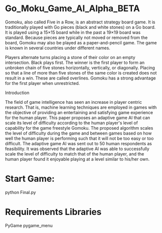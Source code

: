 # Go_Moku_Game_AI_Alpha_BETA

Gomoku, also called Five in a Row, is an abstract strategy board game. It is traditionally played with Go pieces (black and white stones) on a Go board. It is played using a 15×15 board while in the past a 19×19 board was standard. Because pieces are typically not moved or removed from the board, Gomoku may also be played as a paper-and-pencil game. The game is known in several countries under different names.

Players alternate turns placing a stone of their color on an empty intersection. Black plays first. The winner is the first player to form an unbroken chain of five stones horizontally, vertically, or diagonally. Placing so that a line of more than five stones of the same color is created does not result in a win. These are called overlines.
Gomoku has a strong advantage for the first player when unrestricted.

Introduction 

The field of game intelligence has seen an increase in player centric research. That is, machine learning techniques are employed in games with the objective of providing an entertaining and satisfying game experience for the human player. This paper proposes an adaptive game AI that can scale its level of difficulty according to the human player's level of capability for the game freestyle Gomoku. The proposed algorithm scales the level of difficulty during the game and between games based on how well the human player is performing such that it will not be too easy or too difficult. The adaptive game AI was sent out to 50 human respondents as feasibility. It was observed that the adaptive AI was able to successfully scale the level of difficulty to match that of the human player, and the human player found it enjoyable playing at a level similar to his/her own.



Start Game:
===================
python Final.py

Requirements Libraries 
===================
PyGame
pygame_menu
